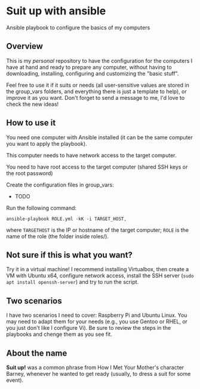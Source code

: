 # Suit up with ansible

Ansible playbook to configure the basics of my computers

## Overview

This is my *personal* repository to have the configuration for the computers I have at hand and ready to prepare any computer, without having to downloading, installing, configuring and customizing the "basic stuff".

Feel free to use it if it suits or needs (all user-sensitive values are stored in the group_vars folders, and everything there is just a template to help), or improve it as you want. Don't forget to send a message to me, I'd love to check the new ideas!

## How to use it

You need one computer with Ansible installed (it can be the same computer you want to apply the playbook).

This computer needs to have network access to the target computer.

You need to have root access to the target computer (shared SSH keys or the root password)

Create the configuration files in group_vars:
- TODO

Run the following command:

```
ansible-playbook ROLE.yml -kK -i TARGET_HOST,
```

where
`TARGETHOST` is the IP or hostname of the target computer;
`ROLE` is the name of the role (the folder inside roles/).

## Not sure if this is what you want?

Try it in a virtual machine! I recommend installing Virtualbox, then create a VM with Ubuntu x64, configure network access, install the SSH server (`sudo apt install openssh-server`) and try to run the script.

## Two scenarios

I have two scenarios I need to cover: Raspberry Pi and Ubuntu Linux. You may need to adapt them for your needs (e.g., you use Gentoo or RHEL, or you just don't like I configure Vi). Be sure to review the steps in the playbooks and chenge them as you see fit.

## About the name

**Suit up!** was a common phrase from How I Met Your Mother's character Barney, whenever he wanted to get ready (usually, to dress a suit for some event).